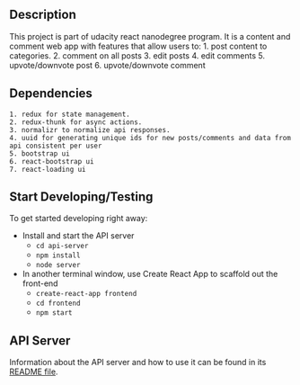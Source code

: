 ## Description

This project is part of udacity react nanodegree program.
 It is a content and comment web app with features that allow users to:
    1. post content to categories.
    2. comment on all posts
    3. edit posts
    4. edit comments
    5. upvote/downvote post
    6. upvote/downvote comment


## Dependencies
    1. redux for state management.
    2. redux-thunk for async actions.
    3. normalizr to normalize api responses.
    4. uuid for generating unique ids for new posts/comments and data from api consistent per user
    5. bootstrap ui
    6. react-bootstrap ui
    7. react-loading ui

## Start Developing/Testing

To get started developing right away:

* Install and start the API server
    - `cd api-server`
    - `npm install`
    - `node server`
* In another terminal window, use Create React App to scaffold out the front-end
    - `create-react-app frontend`
    - `cd frontend`
    - `npm start`

## API Server

Information about the API server and how to use it can be found in its [README file](api-server/README.md).
